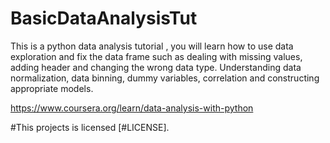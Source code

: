# BasicDataAnalysisTut
This is a python data analysis tutorial , 
you will learn how to use data exploration and fix the data frame such as dealing with missing values, 
adding header and changing the wrong data type. 
Understanding data normalization, data binning, dummy variables, correlation and constructing appropriate models. 

https://www.coursera.org/learn/data-analysis-with-python

#This projects is licensed [#LICENSE].
